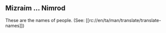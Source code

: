 ## Mizraim ... Nimrod ##

These are the names of people. (See: [[rc://en/ta/man/translate/translate-names]])